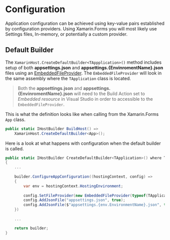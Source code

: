 # Configuration

Application configuration can be achieved using key-value pairs established by configuration providers. Using Xamarin.Forms you will most likely use Settings files, In-memory, or potentially a custom provider. 

## Default Builder

The `XamarinHost.CreateDefaultBuilder<TAppplication>()` method includes setup of both **appsettings.json** and **appsettings.{EnvinromentName}.json** files using an [EmbeddedFileProvider](https://docs.microsoft.com/en-us/dotnet/api/microsoft.extensions.fileproviders.embeddedfileprovider). The `EmbeddedFileProvider` will look in the same assembly where the `TApplication` class is located. 

> Both the **appsettings.json** and **appsettings.{EnvinromentName}.json** will need to the Build Action set to *Embedded resource* in Visual Studio in order to accessible to the `EmbeddedFileProvider`.

This is what the definition looks like when calling from the Xamarin.Forms `App` class.
```csharp
public static IHostBuilder BuildHost() =>
    XamarinHost.CreateDefaultBuilder<App>();
```

Here is a look at what happens with configuration when the default builder is called.
```csharp
public static IHostBuilder CreateDefaultBuilder<TApplication>() where TApplication : class
{
    ...
            
    builder.ConfigureAppConfiguration((hostingContext, config) =>
    {
        var env = hostingContext.HostingEnvironment;
        
        config.SetFileProvider(new EmbeddedFileProvider(typeof(TApplication).Assembly));
        config.AddJsonFile("appsettings.json", true);
        config.AddJsonFile($"appsettings.{env.EnvironmentName}.json", true);
    })
    
    ...

    return builder;
}
```

